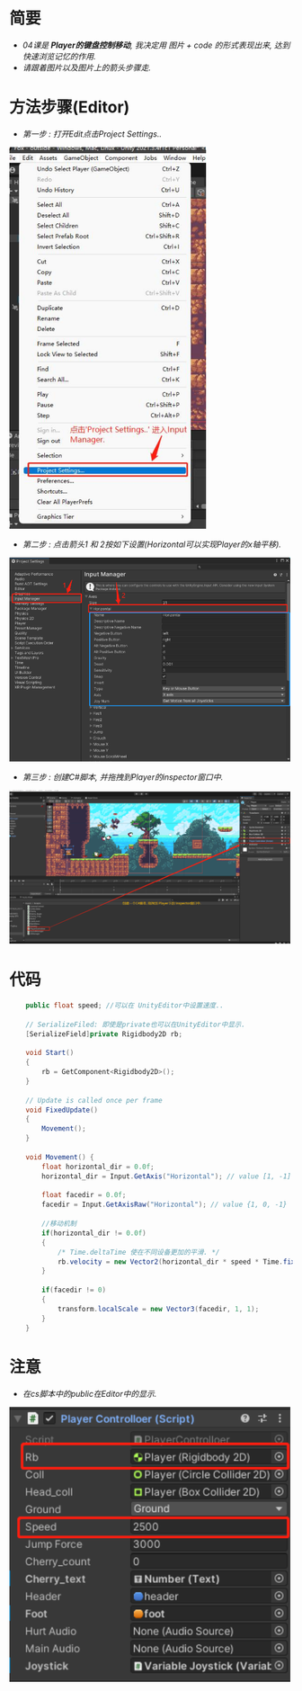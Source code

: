 # 简要
- *04课是 **Player的键盘控制移动**, 我决定用 *图片 + code* 的形式表现出来, 达到快速浏览记忆的作用.*
- *请跟着图片以及图片上的箭头步骤走.*  

# 方法步骤(Editor)   
- *第一步 : 打开Edit点击Project Settings..*  
<img src = "https://raw.githubusercontent.com/Sugar0612/Fox/main/Menu/04.CharacterMovement/image/04_1.jpg" width="350" alt="">

- *第二步 : 点击箭头1 和 2按如下设置(Horizontal可以实现Player的x轴平移).*  
<img src = "https://raw.githubusercontent.com/Sugar0612/Fox/main/Menu/04.CharacterMovement/image/04_2.png" width="500" alt="">

- *第三步 : 创建C#脚本, 并拖拽到Player的inspector窗口中.*  
<img src = "https://raw.githubusercontent.com/Sugar0612/Fox/main/Menu/04.CharacterMovement/image/04_3.png" width="500" alt="">

# 代码
```cs
    public float speed; //可以在 UnityEditor中设置速度..

    // SerializeFiled: 即使是private也可以在UnityEditor中显示.
    [SerializeField]private Rigidbody2D rb;

    void Start()
    {
        rb = GetComponent<Rigidbody2D>();
    }

    // Update is called once per frame
    void FixedUpdate()
    {
        Movement();
    }

    void Movement() {
        float horizontal_dir = 0.0f;
        horizontal_dir = Input.GetAxis("Horizontal"); // value [1, -1]

        float facedir = 0.0f;
        facedir = Input.GetAxisRaw("Horizontal"); // value {1, 0, -1}

        //移动机制
        if(horizontal_dir != 0.0f)
        {
            /* Time.deltaTime 使在不同设备更加的平滑. */
            rb.velocity = new Vector2(horizontal_dir * speed * Time.fixedDeltaTime, rb.velocity.y);
        }

        if(facedir != 0)
        {
            transform.localScale = new Vector3(facedir, 1, 1);
        }
    }
```

# 注意  

- *在cs脚本中的public在Editor中的显示.*  
<img src = "https://raw.githubusercontent.com/Sugar0612/Fox/main/Menu/04.CharacterMovement/image/04_4.png" width="500" alt="">
